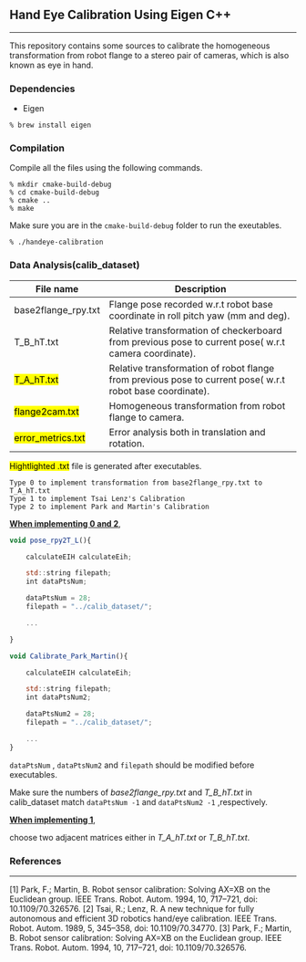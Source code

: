 ## **Hand Eye Calibration Using Eigen C++**

***

This repository contains some sources to calibrate the homogeneous transformation from robot flange to a stereo pair of cameras, which is also known as eye in hand.

### **Dependencies**

* Eigen

```
% brew install eigen
```

### **Compilation**

Compile all the files using the following commands.

```
% mkdir cmake-build-debug
% cd cmake-build-debug
% cmake ..
% make
```

Make sure you are in the `cmake-build-debug` folder to run the exeutables.

```
% ./handeye-calibration
```

### **Data Analysis(calib_dataset)**

| File name                      | Description                                                                                               |
| ------------------------------ | --------------------------------------------------------------------------------------------------------- |
| base2flange_rpy.txt            | Flange pose recorded w.r.t robot base coordinate in roll pitch yaw (mm and deg).                          |
| T_B_hT.txt                     | Relative transformation of checkerboard from previous pose to current pose( w.r.t camera coordinate).     |
| <mark>T_A_hT.txt</mark>        | Relative transformation of robot flange from previous pose to current pose( w.r.t robot base coordinate). |
| <mark>flange2cam.txt</mark>    | Homogeneous transformation from robot flange to camera.                                                   |
| <mark>error_metrics.txt</mark> | Error analysis both in translation and rotation.                                                          |

<mark>Hightlighted .txt</mark> file is generated after executables.

```
Type 0 to implement transformation from base2flange_rpy.txt to T_A_hT.txt
Type 1 to implement Tsai Lenz's Calibration
Type 2 to implement Park and Martin's Calibration 
```

****<u>When implementing 0 and 2</u>****,

```js
void pose_rpy2T_L(){

    calculateEIH calculateEih;

    std::string filepath;
    int dataPtsNum;

    dataPtsNum = 28;
    filepath = "../calib_dataset/";

    ...

}

void Calibrate_Park_Martin(){

    calculateEIH calculateEih;

    std::string filepath;
    int dataPtsNum2;

    dataPtsNum2 = 28;
    filepath = "../calib_dataset/";

    ...
}
```

`dataPtsNum` , `dataPtsNum2` and `filepath` should be modified before executables.

Make sure the numbers of *base2flange_rpy.txt* and *T_B_hT.txt* in calib_dataset match `dataPtsNum -1` and `dataPtsNum2 -1` ,respectively.

****<u>When implementing 1</u>****,

choose two adjacent matrices either in *T_A_hT.txt* or *T_B_hT.txt*. 

### **References**

***

[1] Park, F.; Martin, B. Robot sensor calibration: Solving AX=XB on the Euclidean group. IEEE Trans. Robot. Autom. 1994, 10, 717–721, doi: 10.1109/70.326576.
[2] Tsai, R.; Lenz, R. A new technique for fully autonomous and efficient 3D robotics hand/eye calibration. IEEE Trans. Robot. Autom. 1989, 5, 345–358, doi: 10.1109/70.34770.
[3] Park, F.; Martin, B. Robot sensor calibration: Solving AX=XB on the Euclidean group. IEEE Trans. Robot. Autom. 1994, 10, 717–721, doi: 10.1109/70.326576.
